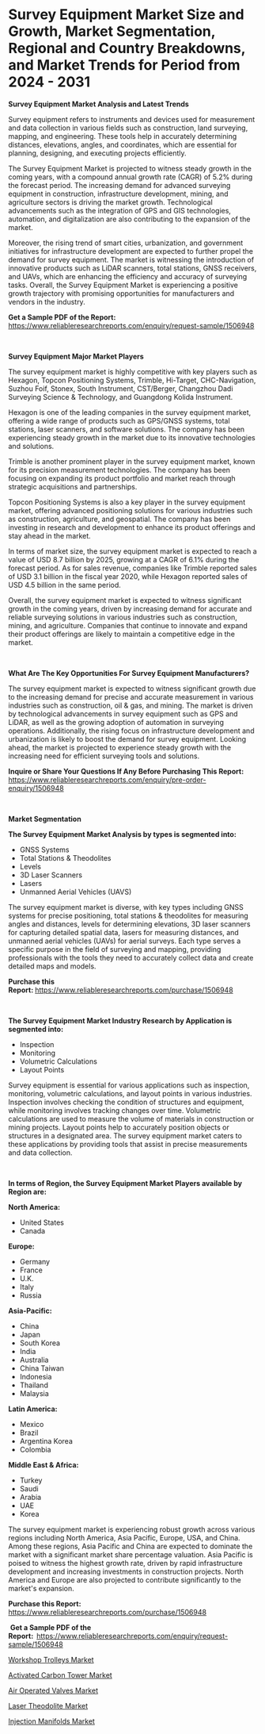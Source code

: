 <p><h1>Survey Equipment Market Size and Growth, Market Segmentation, Regional and Country Breakdowns, and Market Trends for Period from 2024 -  2031</h1></p><p><strong>Survey Equipment Market Analysis and Latest Trends</strong></p>
<p><p>Survey equipment refers to instruments and devices used for measurement and data collection in various fields such as construction, land surveying, mapping, and engineering. These tools help in accurately determining distances, elevations, angles, and coordinates, which are essential for planning, designing, and executing projects efficiently.</p><p>The Survey Equipment Market is projected to witness steady growth in the coming years, with a compound annual growth rate (CAGR) of 5.2% during the forecast period. The increasing demand for advanced surveying equipment in construction, infrastructure development, mining, and agriculture sectors is driving the market growth. Technological advancements such as the integration of GPS and GIS technologies, automation, and digitalization are also contributing to the expansion of the market.</p><p>Moreover, the rising trend of smart cities, urbanization, and government initiatives for infrastructure development are expected to further propel the demand for survey equipment. The market is witnessing the introduction of innovative products such as LiDAR scanners, total stations, GNSS receivers, and UAVs, which are enhancing the efficiency and accuracy of surveying tasks. Overall, the Survey Equipment Market is experiencing a positive growth trajectory with promising opportunities for manufacturers and vendors in the industry.</p></p>
<p><strong>Get a Sample PDF of the Report:&nbsp;</strong> <a href="https://www.reliableresearchreports.com/enquiry/request-sample/1506948">https://www.reliableresearchreports.com/enquiry/request-sample/1506948</a></p>
<p>&nbsp;</p>
<p><strong>Survey Equipment Major Market Players</strong></p>
<p><p>The survey equipment market is highly competitive with key players such as Hexagon, Topcon Positioning Systems, Trimble, Hi-Target, CHC-Navigation, Suzhou Foif, Stonex, South Instrument, CST/Berger, Changzhou Dadi Surveying Science & Technology, and Guangdong Kolida Instrument. </p><p>Hexagon is one of the leading companies in the survey equipment market, offering a wide range of products such as GPS/GNSS systems, total stations, laser scanners, and software solutions. The company has been experiencing steady growth in the market due to its innovative technologies and solutions.</p><p>Trimble is another prominent player in the survey equipment market, known for its precision measurement technologies. The company has been focusing on expanding its product portfolio and market reach through strategic acquisitions and partnerships.</p><p>Topcon Positioning Systems is also a key player in the survey equipment market, offering advanced positioning solutions for various industries such as construction, agriculture, and geospatial. The company has been investing in research and development to enhance its product offerings and stay ahead in the market.</p><p>In terms of market size, the survey equipment market is expected to reach a value of USD 8.7 billion by 2025, growing at a CAGR of 6.1% during the forecast period. As for sales revenue, companies like Trimble reported sales of USD 3.1 billion in the fiscal year 2020, while Hexagon reported sales of USD 4.5 billion in the same period.</p><p>Overall, the survey equipment market is expected to witness significant growth in the coming years, driven by increasing demand for accurate and reliable surveying solutions in various industries such as construction, mining, and agriculture. Companies that continue to innovate and expand their product offerings are likely to maintain a competitive edge in the market.</p></p>
<p>&nbsp;</p>
<p><strong>What Are The Key Opportunities For Survey Equipment Manufacturers?</strong></p>
<p><p>The survey equipment market is expected to witness significant growth due to the increasing demand for precise and accurate measurement in various industries such as construction, oil & gas, and mining. The market is driven by technological advancements in survey equipment such as GPS and LiDAR, as well as the growing adoption of automation in surveying operations. Additionally, the rising focus on infrastructure development and urbanization is likely to boost the demand for survey equipment. Looking ahead, the market is projected to experience steady growth with the increasing need for efficient surveying tools and solutions.</p></p>
<p><strong>Inquire or Share Your Questions If Any Before Purchasing This Report:</strong> <a href="https://www.reliableresearchreports.com/enquiry/pre-order-enquiry/1506948">https://www.reliableresearchreports.com/enquiry/pre-order-enquiry/1506948</a></p>
<p>&nbsp;</p>
<p><strong>Market Segmentation</strong></p>
<p><strong>The Survey Equipment Market Analysis by types is segmented into:</strong></p>
<p><ul><li>GNSS Systems</li><li>Total Stations & Theodolites</li><li>Levels</li><li>3D Laser Scanners</li><li>Lasers</li><li>Unmanned Aerial Vehicles (UAVS)</li></ul></p>
<p><p>The survey equipment market is diverse, with key types including GNSS systems for precise positioning, total stations & theodolites for measuring angles and distances, levels for determining elevations, 3D laser scanners for capturing detailed spatial data, lasers for measuring distances, and unmanned aerial vehicles (UAVs) for aerial surveys. Each type serves a specific purpose in the field of surveying and mapping, providing professionals with the tools they need to accurately collect data and create detailed maps and models.</p></p>
<p><strong>Purchase this Report:&nbsp;</strong><a href="https://www.reliableresearchreports.com/purchase/1506948">https://www.reliableresearchreports.com/purchase/1506948</a></p>
<p>&nbsp;</p>
<p><strong>The Survey Equipment Market Industry Research by Application is segmented into:</strong></p>
<p><ul><li>Inspection</li><li>Monitoring</li><li>Volumetric Calculations</li><li>Layout Points</li></ul></p>
<p><p>Survey equipment is essential for various applications such as inspection, monitoring, volumetric calculations, and layout points in various industries. Inspection involves checking the condition of structures and equipment, while monitoring involves tracking changes over time. Volumetric calculations are used to measure the volume of materials in construction or mining projects. Layout points help to accurately position objects or structures in a designated area. The survey equipment market caters to these applications by providing tools that assist in precise measurements and data collection.</p></p>
<p>&nbsp;</p>
<p><strong>In terms of Region, the Survey Equipment Market Players available by Region are:</strong></p>
<p>
    <p> <strong> North America: </strong>
        <ul>
            <li>United States</li>
            <li>Canada</li>
        </ul>
        </p> 
    <p> <strong> Europe: </strong>
        <ul>
            <li>Germany</li>
            <li>France</li>
            <li>U.K.</li>
            <li>Italy</li>
            <li>Russia</li>
        </ul>
        </p> 
    <p> <strong> Asia-Pacific: </strong>
        <ul>
            <li>China</li>
            <li>Japan</li>
            <li>South Korea</li>
            <li>India</li>
            <li>Australia</li>
            <li>China Taiwan</li>
            <li>Indonesia</li>
            <li>Thailand</li>
            <li>Malaysia</li>
        </ul>
        </p> 
    <p> <strong> Latin America: </strong>
        <ul>
            <li>Mexico</li>
            <li>Brazil</li>
            <li>Argentina Korea</li>
            <li>Colombia</li>
        </ul>
        </p> 
    <p> <strong> Middle East & Africa: </strong>
        <ul>
            <li>Turkey</li>
            <li>Saudi</li>
            <li>Arabia</li>
            <li>UAE</li>
            <li>Korea</li>
        </ul>
    </p>
    </p>
<p><p>The survey equipment market is experiencing robust growth across various regions including North America, Asia Pacific, Europe, USA, and China. Among these regions, Asia Pacific and China are expected to dominate the market with a significant market share percentage valuation. Asia Pacific is poised to witness the highest growth rate, driven by rapid infrastructure development and increasing investments in construction projects. North America and Europe are also projected to contribute significantly to the market's expansion.</p></p>
<p><strong>Purchase this Report: </strong><a href="https://www.reliableresearchreports.com/purchase/1506948">https://www.reliableresearchreports.com/purchase/1506948</a></p>
<p>&nbsp;<strong>Get a Sample PDF of the Report:&nbsp;&nbsp;</strong><a href="https://www.reliableresearchreports.com/enquiry/request-sample/1506948">https://www.reliableresearchreports.com/enquiry/request-sample/1506948</a></p>
<p><strong></strong></p>
<p><p><a href="https://medium.com/@loretadervishi2013/workshop-trolleys-market-research-report-its-history-and-forecast-2024-to-2031-4d2ebe1e4eac">Workshop Trolleys Market</a></p><p><a href="https://medium.com/@caleighhane2777/activated-carbon-tower-nbsp-market-focuses-on-market-share-size-and-projected-forecast-till-2031-e60a5e55a8c6">Activated Carbon Tower Market</a></p><p><a href="https://medium.com/@caleighhane2777/air-operated-valves-market-outlook-industry-overview-and-forecast-2024-to-2031-2667b7d07fcb">Air Operated Valves Market</a></p><p><a href="https://medium.com/@kennethjensen27/laser-theodolite-market-trends-forecast-and-competitive-analysis-to-2031-55df56b86700">Laser Theodolite Market</a></p><p><a href="https://medium.com/@loretadervishi2013/injection-manifolds-market-insight-market-trends-growth-forecasted-from-2024-to-2031-0b72d30e2ae8">Injection Manifolds Market</a></p></p>
